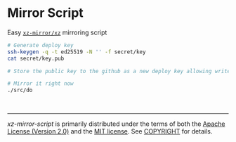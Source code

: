 Mirror Script
========
Easy [`xz-mirror/xz`] mirroring script

```bash
# Generate deploy key
ssh-keygen -q -t ed25519 -N '' -f secret/key
cat secret/key.pub

# Store the public key to the github as a new deploy key allowing write access

# Mirror it right now
./src/do
```

<br>

--------
*xz-mirror-script* is primarily distributed under the terms of both the [Apache
License (Version 2.0)] and the [MIT license]. See [COPYRIGHT] for details.



[`xz-mirror/xz`]: https://github.com/xz-mirror/xz
[MIT license]: LICENSE-MIT
[Apache License (Version 2.0)]: LICENSE-APACHE
[COPYRIGHT]: COPYRIGHT
